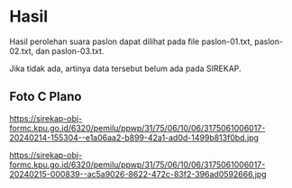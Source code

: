# Hasil

Hasil perolehan suara paslon dapat dilihat pada file paslon-01.txt, paslon-02.txt, dan paslon-03.txt.

Jika tidak ada, artinya data tersebut belum ada pada SIREKAP.

## Foto C Plano

https://sirekap-obj-formc.kpu.go.id/6320/pemilu/ppwp/31/75/06/10/06/3175061006017-20240214-155304--e1a06aa2-b899-42a1-ad0d-1499b813f0bd.jpg

https://sirekap-obj-formc.kpu.go.id/6320/pemilu/ppwp/31/75/06/10/06/3175061006017-20240215-000839--ac5a9026-8622-472c-83f2-396ad0592666.jpg

